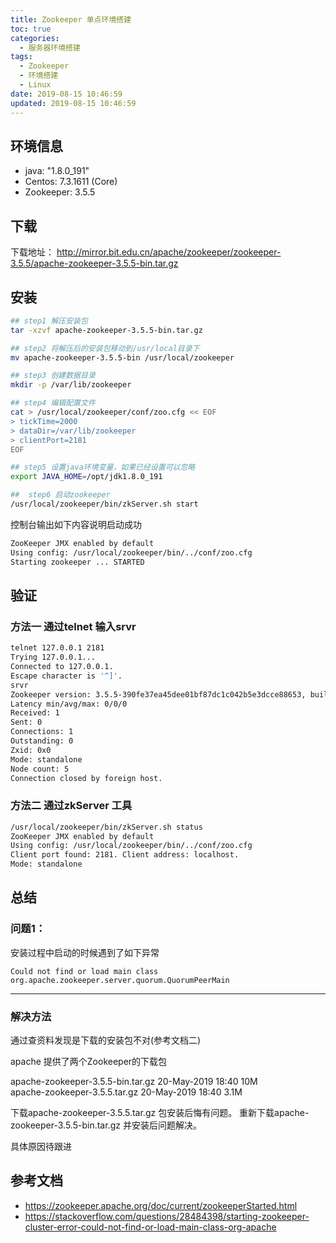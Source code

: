 ```yaml
---
title: Zookeeper 单点环境搭建
toc: true
categories:
  - 服务器环境搭建
tags:
  - Zookeeper
  - 环境搭建
  - Linux
date: 2019-08-15 10:46:59
updated: 2019-08-15 10:46:59
---
```


## 环境信息
- java: "1.8.0_191"
- Centos: 7.3.1611 (Core)
- Zookeeper: 3.5.5
<!-- more -->

## 下载
下载地址： http://mirror.bit.edu.cn/apache/zookeeper/zookeeper-3.5.5/apache-zookeeper-3.5.5-bin.tar.gz

## 安装
```bash
## step1 解压安装包
tar -xzvf apache-zookeeper-3.5.5-bin.tar.gz

## step2 将解压后的安装包移动到/usr/local目录下
mv apache-zookeeper-3.5.5-bin /usr/local/zookeeper

## step3 创建数据目录
mkdir -p /var/lib/zookeeper

## step4 编辑配置文件
cat > /usr/local/zookeeper/conf/zoo.cfg << EOF
> tickTime=2000
> dataDir=/var/lib/zookeeper
> clientPort=2181
EOF

## step5 设置java环境变量，如果已经设置可以忽略
export JAVA_HOME=/opt/jdk1.8.0_191

##  step6 启动zookeeper
/usr/local/zookeeper/bin/zkServer.sh start
```
控制台输出如下内容说明启动成功
```bash
ZooKeeper JMX enabled by default
Using config: /usr/local/zookeeper/bin/../conf/zoo.cfg
Starting zookeeper ... STARTED
```

## 验证
### 方法一 通过telnet 输入srvr
```bash
telnet 127.0.0.1 2181
Trying 127.0.0.1...
Connected to 127.0.0.1.
Escape character is '^]'.
srvr
Zookeeper version: 3.5.5-390fe37ea45dee01bf87dc1c042b5e3dcce88653, built on 05/03/2019 12:07 GMT
Latency min/avg/max: 0/0/0
Received: 1
Sent: 0
Connections: 1
Outstanding: 0
Zxid: 0x0
Mode: standalone
Node count: 5
Connection closed by foreign host.
```

### 方法二 通过zkServer 工具
```bash
/usr/local/zookeeper/bin/zkServer.sh status
ZooKeeper JMX enabled by default
Using config: /usr/local/zookeeper/bin/../conf/zoo.cfg
Client port found: 2181. Client address: localhost.
Mode: standalone
```
## 总结
### 问题1：
安装过程中启动的时候遇到了如下异常
```log
Could not find or load main class  org.apache.zookeeper.server.quorum.QuorumPeerMain
```
----
### 解决方法
通过查资料发现是下载的安装包不对(参考文档二)

apache 提供了两个Zookeeper的下载包

apache-zookeeper-3.5.5-bin.tar.gz 20-May-2019 18:40   10M  
apache-zookeeper-3.5.5.tar.gz     20-May-2019 18:40  3.1M  

下载apache-zookeeper-3.5.5.tar.gz 包安装后悔有问题。
重新下载apache-zookeeper-3.5.5-bin.tar.gz 并安装后问题解决。

具体原因待跟进

## 参考文档
- https://zookeeper.apache.org/doc/current/zookeeperStarted.html
- https://stackoverflow.com/questions/28484398/starting-zookeeper-cluster-error-could-not-find-or-load-main-class-org-apache